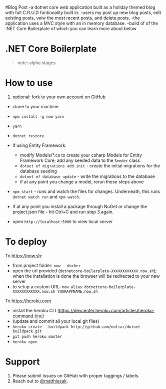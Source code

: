 #Blog Post 
-a dotnet core web application built as a holiday themed blog with full C.R.U.D funtionality built in.
-users my post up new blog posts, edit existing posts, veiw the most recent posts, and delete posts.
-the application uses a MVC style with an in memory database. 
-build of of the .NET Core Boilerplate of which you can learn more about below

# .NET Core Boilerplate

> note: alpha stages

# How to use

1. optional: fork to your own account on GitHub
-  clone to your machine
- `npm install -g now yarn`
- `yarn`
- `dotnet restore`
- if using Entity Framework:

    - modify Models/*.cs to create your csharp Models for Entity Framework Core; add any seeded data to the `Seeder` class
    - `dotnet ef migrations add init` - create the initial migrations for the database seeding
    - `dotnet ef database update` - write the migrations to the database
    - if at any point you change a model, rerun these steps above

- `npm start` - runs and watch the files for changes. Underneath, this runs `dotnet watch run` and `npm watch`.
- if at any point you install a package through NuGet or change the project.json file - hit Ctrl+C and run step 3 again.
- open `http://localhost:5000` to view local server

# To deploy

To https://now.sh:

- from project folder: `now --docker`
- open the url provided (`dotnetcore-boilerplate-XXXXXXXXXXXX.now.sh`); when the installation is done the browser will be redirected to your new server
- to setup a custom URL: `now alias dotnetcore-boilerplate-XXXXXXXXXXXX.now.sh YOURAPPNAME.now.sh`

To https://heroku.com

- install the heroku CLI (https://devcenter.heroku.com/articles/heroku-command-line)
- (update and commit all your local git files)
- `heroku create --buildpack http://github.com/noliar/dotnet-buildpack.git`
- `git push heroku master`
- `heroku open`

# Support

1. Please submit issues on GitHub with proper taggings / labels.
2. Reach out to [@matthiasak](https://twitter.com/matthiasak).
